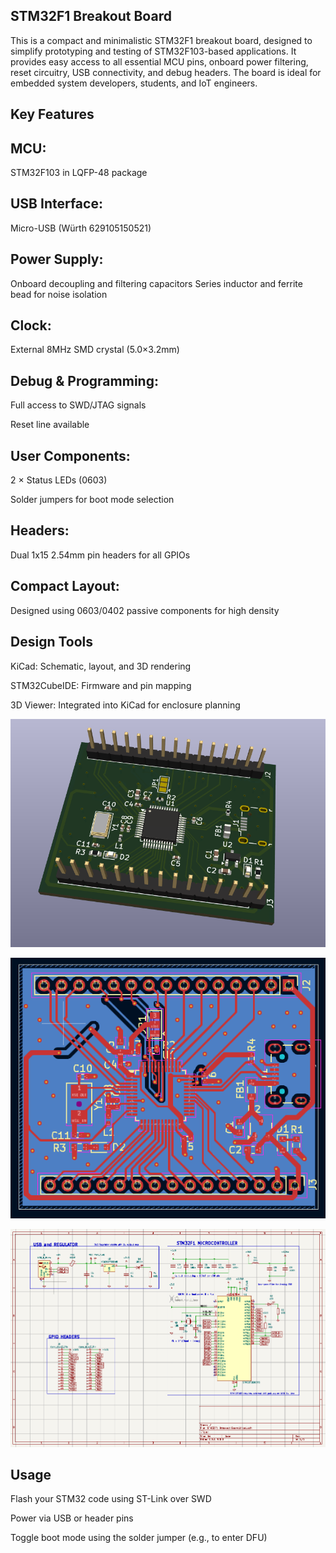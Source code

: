## STM32F1 Breakout Board

This is a compact and minimalistic STM32F1 breakout board, designed to simplify prototyping and testing of STM32F103-based 
applications. It provides easy access to all essential MCU pins, onboard power filtering, reset circuitry, USB connectivity, 
and debug headers. The board is ideal for embedded system developers, students, and IoT engineers.

## Key Features

## MCU: 
STM32F103 in LQFP-48 package

## USB Interface:
Micro-USB (Würth 629105150521)

## Power Supply:
Onboard decoupling and filtering capacitors
Series inductor and ferrite bead for noise isolation

## Clock:

External 8MHz SMD crystal (5.0×3.2mm)

## Debug & Programming:

Full access to SWD/JTAG signals

Reset line available

## User Components:

2 × Status LEDs (0603)

Solder jumpers for boot mode selection

## Headers:

Dual 1x15 2.54mm pin headers for all GPIOs

## Compact Layout:

Designed using 0603/0402 passive components for high density

## Design Tools
KiCad: Schematic, layout, and 3D rendering

STM32CubeIDE: Firmware and pin mapping

3D Viewer: Integrated into KiCad for enclosure planning

![image.alt](https://github.com/mypin99/STM32_Basic-Embedded-Hardware-Projects/blob/main/STM32F1%20Breakout%20Board/STM32F1%20Breakout%20board%203D%20View.png?raw=true)

![image.alt](https://github.com/mypin99/STM32_Basic-Embedded-Hardware-Projects/blob/main/STM32F1%20Breakout%20Board/STM32F1%20Breakout%20board%20pcb%20layout.png?raw=true)

![image.alt](https://github.com/mypin99/STM32_Basic-Embedded-Hardware-Projects/blob/main/STM32F1%20Breakout%20Board/STM32F1%20Breakout%20board%20Schematic.png?raw=true)

## Usage
Flash your STM32 code using ST-Link over SWD

Power via USB or header pins

Toggle boot mode using the solder jumper (e.g., to enter DFU)
